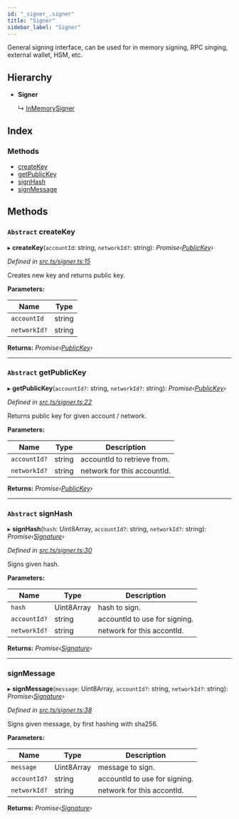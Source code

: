 ```yaml
---
id: "_signer_.signer"
title: "Signer"
sidebar_label: "Signer"
---
```


General signing interface, can be used for in memory signing, RPC singing, external wallet, HSM, etc.

## Hierarchy

* **Signer**

  ↳ [InMemorySigner](_signer_.inmemorysigner.md)

## Index

### Methods

* [createKey](_signer_.signer.md#abstract-createkey)
* [getPublicKey](_signer_.signer.md#abstract-getpublickey)
* [signHash](_signer_.signer.md#abstract-signhash)
* [signMessage](_signer_.signer.md#signmessage)

## Methods

### `Abstract` createKey

▸ **createKey**(`accountId`: string, `networkId?`: string): *Promise‹[PublicKey](_utils_key_pair_.publickey.md)›*

*Defined in [src.ts/signer.ts:15](https://github.com/nearprotocol/nearlib/blob/2987fdb/src.ts/signer.ts#L15)*

Creates new key and returns public key.

**Parameters:**

Name | Type |
------ | ------ |
`accountId` | string |
`networkId?` | string |

**Returns:** *Promise‹[PublicKey](_utils_key_pair_.publickey.md)›*

___

### `Abstract` getPublicKey

▸ **getPublicKey**(`accountId?`: string, `networkId?`: string): *Promise‹[PublicKey](_utils_key_pair_.publickey.md)›*

*Defined in [src.ts/signer.ts:22](https://github.com/nearprotocol/nearlib/blob/2987fdb/src.ts/signer.ts#L22)*

Returns public key for given account / network.

**Parameters:**

Name | Type | Description |
------ | ------ | ------ |
`accountId?` | string | accountId to retrieve from. |
`networkId?` | string | network for this accountId.  |

**Returns:** *Promise‹[PublicKey](_utils_key_pair_.publickey.md)›*

___

### `Abstract` signHash

▸ **signHash**(`hash`: Uint8Array, `accountId?`: string, `networkId?`: string): *Promise‹[Signature](../interfaces/_utils_key_pair_.signature.md)›*

*Defined in [src.ts/signer.ts:30](https://github.com/nearprotocol/nearlib/blob/2987fdb/src.ts/signer.ts#L30)*

Signs given hash.

**Parameters:**

Name | Type | Description |
------ | ------ | ------ |
`hash` | Uint8Array | hash to sign. |
`accountId?` | string | accountId to use for signing. |
`networkId?` | string | network for this accontId.  |

**Returns:** *Promise‹[Signature](../interfaces/_utils_key_pair_.signature.md)›*

___

###  signMessage

▸ **signMessage**(`message`: Uint8Array, `accountId?`: string, `networkId?`: string): *Promise‹[Signature](../interfaces/_utils_key_pair_.signature.md)›*

*Defined in [src.ts/signer.ts:38](https://github.com/nearprotocol/nearlib/blob/2987fdb/src.ts/signer.ts#L38)*

Signs given message, by first hashing with sha256.

**Parameters:**

Name | Type | Description |
------ | ------ | ------ |
`message` | Uint8Array | message to sign. |
`accountId?` | string | accountId to use for signing. |
`networkId?` | string | network for this accontId.  |

**Returns:** *Promise‹[Signature](../interfaces/_utils_key_pair_.signature.md)›*
